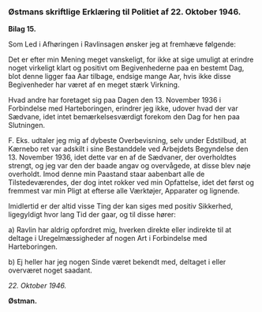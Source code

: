 ### Østmans skriftlige Erklæring til Politiet af 22. Oktober 1946.

**Bilag 15.**

Som Led i Afhøringen i Ravlinsagen ønsker jeg at fremhæve følgende:

Det er efter min Mening meget vanskeligt, for ikke at sige umuligt at erindre noget virkeligt klart og positivt om Begivenhederne paa en bestemt Dag, blot denne ligger faa Aar tilbage, endsige mange Aar, hvis ikke disse Begivenheder har været af en meget stærk Virkning.

Hvad andre har foretaget sig paa Dagen den 13. November 1936 i Forbindelse med Harteboringen, erindrer jeg ikke, udover hvad der var Sædvane, idet intet bemærkelsesværdigt forekom den Dag for hen paa Slutningen.

F. Eks. udtaler jeg mig af dybeste Overbevisning, selv under Edstilbud, at Kærnebo ret var adskilt i sine Bestanddele ved Arbejdets Begyndelse den 13. November 1936, idet dette var en af de Sædvaner, der overholdtes strengt, og jeg var den der baade angav og overvågede, at disse blev nøje overholdt. Imod denne min Paastand staar aabenbart alle de Tilstedeværendes, der dog intet rokker ved min Opfattelse, idet det først og fremmest var min Pligt at efterse alle Værktøjer, Apparater og lignende.

Imidlertid er der altid visse Ting der kan siges med positiv Sikkerhed, ligegyldigt hvor lang Tid der gaar, og til disse hører:  

 a) Ravlin har aldrig opfordret mig, hverken direkte eller indirekte til at deltage i Uregelmæssigheder af nogen Art i Forbindelse med Harteboringen.
 
 b) Ej heller har jeg nogen Sinde været bekendt med, deltaget i eller overværet noget saadant.

*22. Oktober 1946.*

**Østman.**